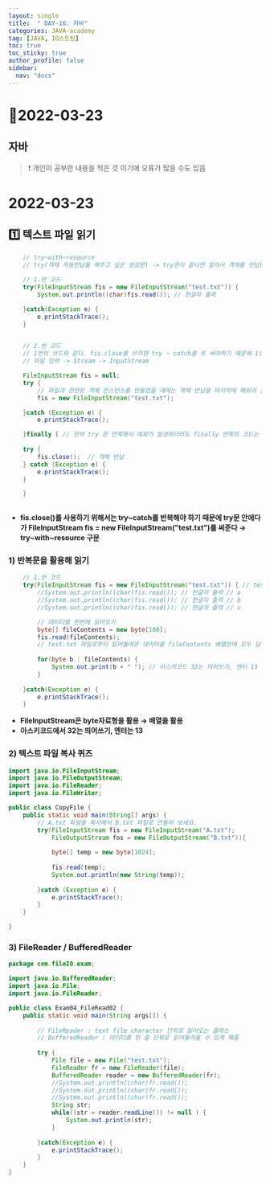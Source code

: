 ```yaml
---
layout: single
title:  " DAY-16. 자바"
categories: JAVA-academy
tag: [JAVA, IO스트림]
toc: true
toc_sticky: true
author_profile: false
sidebar:
  nav: "docs"
---
```


# 📌2022-03-23

## 자바 

<!--Quote-->

> ❗ 개인이 공부한 내용을 적은 것 이기에 오류가 많을 수도 있음 


# 2022-03-23

## 1️⃣ 텍스트 파일 읽기

```java
	// try~with~resource
	// try(객체 자동반납을 해주고 싶은 생성문) -> try문이 끝나면 알아서 객체를 반납(close)
		
	// 1.번 코드 
	try(FileInputStream fis = new FileInputStream("test.txt")) {
		System.out.println((char)fis.read()); // 한글자 출력 

	}catch(Exception e) {
		e.printStackTrace();
	}
	

	// 2.번 코드  
	// 1번의 코드와 같다. fis.close를 쓰려면 try ~ catch를 또 써야하기 때문에 1번 코드와 같이 간단하게 사용
	// 파일 입력 -> Stream -> InputStream

	FileInputStream fis = null;
	try {
		// 파일과 관련된 객체 인스턴스를 만들었을 때에는 객체 반납을 마지막에 해줘야 함 
		fis = new FileInputStream("test.txt");

	}catch (Exception e) {
		e.printStackTrace();

	}finally { // 만약 try 문 안쪽에서 예외가 발생하더라도 finally 안쪽의 코드는 무조건 실행 됨.
	
	try {
		fis.close();  // 객체 반납
	} catch (Exception e) {
		e.printStackTrace();
	}

	}
		
```

- **fis.close()를 사용하기 위해서는 try~catch를 반복해야 하기 때문에 try문 안에다가 FileInputStream fis = new FileInputStream("test.txt")를 써준다 → try~with~resource 구문**

### 1) 반복문을 활용해 읽기

```java
	// 1.번 코드 
	try(FileInputStream fis = new FileInputStream("test.txt")) { // test.txt에는 abc가 담겨있음 
		//System.out.println((char)fis.read()); // 한글자 출력 // a			
		//System.out.println((char)fis.read()); // 한글자 출력 // b			
		//System.out.println((char)fis.read()); // 한글자 출력 // c

		// 데이터를 한번에 읽어오기 
		byte[] fileContents = new byte[100];
		fis.read(fileContents);
		// test.txt 파일로부터 읽어들여온 데이터를 fileContents 배열안에 모두 담아준다.
			
		for(byte b : fileContents) {
			System.out.print(b + " "); // 아스키코드 32는 띄어쓰기, 엔터 13
		}
		
	}catch(Exception e) {
		e.printStackTrace();
	}
```

- **FileInputStream은 byte자료형을 활용 → 배열을 활용**
- **아스키코드에서 32는 띄어쓰기, 엔터는 13**

### 2) 텍스트 파일 복사 퀴즈

```java
import java.io.FileInputStream;
import java.io.FileOutputStream;
import java.io.FileReader;
import java.io.FileWriter;

public class CopyFile {
	public static void main(String[] args) {
		// A.txt 파일을 복사해서 B.txt 파일로 만들어 보세요. 
		try(FileInputStream fis = new FileInputStream("A.txt");
			FileOutputStream fos = new FileOutputStream("B.txt")){
			
			byte[] temp = new byte[1024];
			
			fis.read(temp);
			System.out.println(new String(temp));
			
		}catch (Exception e) {
			e.printStackTrace();
		}
	}

}
```

### 3) FileReader / BufferedReader

```java
package com.fileIO.exam;

import java.io.BufferedReader;
import java.io.File;
import java.io.FileReader;

public class Exam04_FileRead02 {
	public static void main(String args[]) {
		
		// FileReader : text file character 단위로 읽어오는 클래스 
		// BufferedReader : 데이터를 한 줄 단위로 읽어들여올 수 있게 해줌 
		
		try {
			File file = new File("test.txt");
			FileReader fr = new FileReader(file);
			BufferedReader reader = new BufferedReader(fr);
			//System.out.println((char)fr.read());
			//System.out.println((char)fr.read());
			//System.out.println((char)fr.read());
			String str; 
			while((str = reader.readLine()) != null ) {
				System.out.println(str);
			}
			
		}catch(Exception e) {
			e.printStackTrace();
		}
	}
}
```